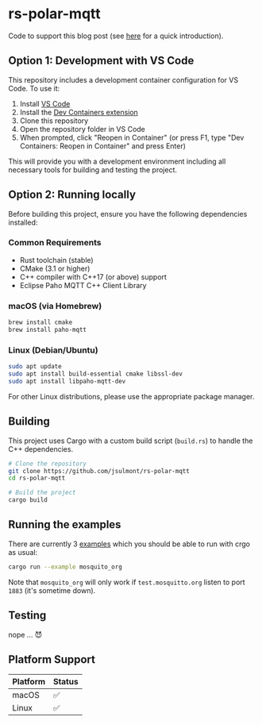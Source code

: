 # rs-polar-mqtt

Code to support this blog post (see [here](intro.md) for a quick introduction).

## Option 1: Development with VS Code

This repository includes a development container configuration for VS Code. To use it:

1. Install [VS Code](https://code.visualstudio.com/)
2. Install the [Dev Containers extension](https://marketplace.visualstudio.com/items?itemName=ms-vscode-remote.remote-containers)
3. Clone this repository
4. Open the repository folder in VS Code
5. When prompted, click "Reopen in Container" (or press F1, type "Dev Containers: Reopen in Container" and press Enter)

This will provide you with a development environment including all necessary tools for building and testing the project.

## Option 2: Running locally

Before building this project, ensure you have the following dependencies installed:

### Common Requirements
- Rust toolchain (stable)
- CMake (3.1 or higher)
- C++ compiler with C++17 (or above) support
- Eclipse Paho MQTT C++ Client Library

### macOS (via Homebrew)
```bash
brew install cmake
brew install paho-mqtt
```

### Linux (Debian/Ubuntu)
```bash
sudo apt update
sudo apt install build-essential cmake libssl-dev
sudo apt install libpaho-mqtt-dev
```

For other Linux distributions, please use the appropriate package manager.

## Building

This project uses Cargo with a custom build script (`build.rs`) to handle the C++ dependencies.

```bash
# Clone the repository
git clone https://github.com/jsulmont/rs-polar-mqtt
cd rs-polar-mqtt

# Build the project
cargo build
```

## Running the examples

There are currently 3 [examples](examples) which you should be able to run with crgo as usual:

```bash
cargo run --example mosquito_org

```
Note that `mosquito_org` will only work if `test.mosquitto.org` listen to port `1883` (it's sometime down).

## Testing

nope ... 😈



## Platform Support

| Platform | Status |
|----------|--------|
| macOS    | ✅     |
| Linux    | ✅     |




